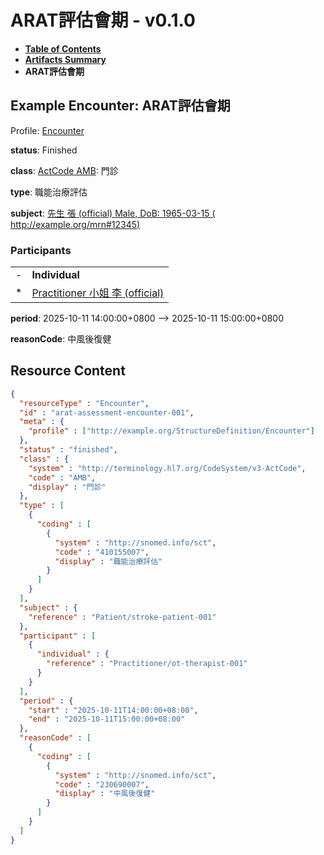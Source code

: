 # ARAT評估會期 - v0.1.0

* [**Table of Contents**](toc.md)
* [**Artifacts Summary**](artifacts.md)
* **ARAT評估會期**

## Example Encounter: ARAT評估會期

Profile: [Encounter](StructureDefinition-Encounter.md)

**status**: Finished

**class**: [ActCode AMB](http://terminology.hl7.org/6.5.0/CodeSystem-v3-ActCode.html#v3-ActCode-AMB): 門診

**type**: 職能治療評估

**subject**: [先生 張 (official) Male, DoB: 1965-03-15 ( http://example.org/mrn#12345)](Patient-stroke-patient-001.md)

### Participants

| | |
| :--- | :--- |
| - | **Individual** |
| * | [Practitioner 小姐 李 (official)](Practitioner-ot-therapist-001.md) |

**period**: 2025-10-11 14:00:00+0800 --> 2025-10-11 15:00:00+0800

**reasonCode**: 中風後復健



## Resource Content

```json
{
  "resourceType" : "Encounter",
  "id" : "arat-assessment-encounter-001",
  "meta" : {
    "profile" : ["http://example.org/StructureDefinition/Encounter"]
  },
  "status" : "finished",
  "class" : {
    "system" : "http://terminology.hl7.org/CodeSystem/v3-ActCode",
    "code" : "AMB",
    "display" : "門診"
  },
  "type" : [
    {
      "coding" : [
        {
          "system" : "http://snomed.info/sct",
          "code" : "410155007",
          "display" : "職能治療評估"
        }
      ]
    }
  ],
  "subject" : {
    "reference" : "Patient/stroke-patient-001"
  },
  "participant" : [
    {
      "individual" : {
        "reference" : "Practitioner/ot-therapist-001"
      }
    }
  ],
  "period" : {
    "start" : "2025-10-11T14:00:00+08:00",
    "end" : "2025-10-11T15:00:00+08:00"
  },
  "reasonCode" : [
    {
      "coding" : [
        {
          "system" : "http://snomed.info/sct",
          "code" : "230690007",
          "display" : "中風後復健"
        }
      ]
    }
  ]
}

```
